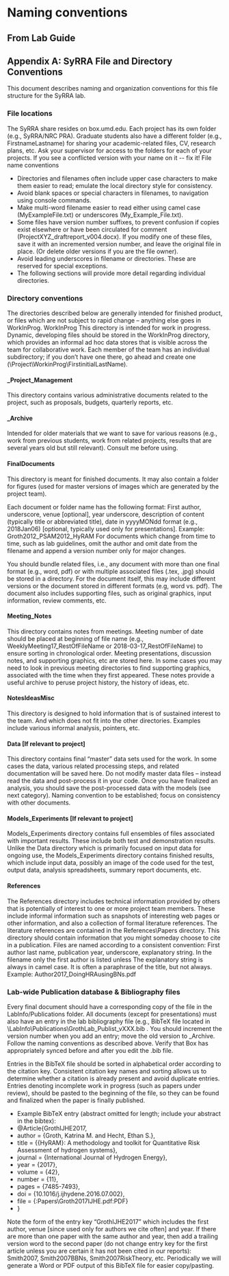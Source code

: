 # Naming conventions
## From Lab Guide
## Appendix A: SyRRA File and Directory Conventions
This document describes naming and organization conventions for this file structure for the SyRRA lab.
### File locations
The SyRRA share resides on box.umd.edu. Each project has its own folder (e.g., SyRRA/NRC PRA). Graduate students also have a different folder (e.g., FirstnameLastname) for sharing your academic-related files, CV, research plans, etc. Ask your supervisor for access to the folders for each of your projects. If you see a conflicted version with your name on it -- fix it!
File name conventions
- Directories and filenames often include upper case characters to make them easier to read; emulate the local directory style for consistency.
-	Avoid blank spaces or special characters in filenames, to navigation using console commands.
-	Make multi-word filename easier to read either using camel case (MyExampleFile.txt) or underscores (My_Example_File.txt).
-	Some files have version number suffixes, to prevent confusion if copies exist elsewhere or have been circulated for comment (ProjectXYZ_draftreport_v004.docx). If you modify one of these files, save it with an incremented version number, and leave the original file in place. (Or delete older versions if you are the file owner).
-	Avoid leading underscores in filename or directories. These are reserved for special exceptions.
-	The following sections will provide more detail regarding individual directories.
### Directory conventions
The directories described below are generally intended for finished product, or files which are not subject to rapid change – anything else goes in WorkInProg.
WorkInProg
This directory is intended for work in progress. Dynamic, developing files should be stored in the WorkInProg directory, which provides an informal ad hoc data stores that is visible across the team for collaborative work. Each member of the team has an individual subdirectory; if you don’t have one there, go ahead and create one (\Project\WorkinProg\FirstinitialLastName).

#### _Project_Management
This directory contains various administrative documents related to the project, such as proposals, budgets, quarterly reports, etc.
#### _Archive
Intended for older materials that we want to save for various reasons (e.g., work from previous students, work from related projects,  results that are several years old but still relevant). Consult me before using.
#### FinalDocuments
This directory is meant for finished documents. It may also contain a folder for figures (used for master versions of images which are generated by the project team).

Each document or folder name has the following format: First author, underscore, venue [optional], year underscore, description of content (typically title or abbreviated title), date in yyyyMONdd format (e.g., 2018Jan06) [optional, typically used only for presentations].
Example: Groth2012_PSAM2012_HyRAM
For documents which change from time to time, such as lab guidelines, omit the author and omit date from the filename and append a version number only for major changes.

You should bundle related files, i.e., any document with more than one final format (e.g., word, pdf) or with multiple associated files (.tex, .jpg) should be stored in a directory. For the document itself, this may include different versions or the document stored in different formats (e.g, word vs. pdf). The document also includes supporting files, such as original graphics, input information, review comments, etc.

#### Meeting_Notes
This directory contains notes from meetings. Meeting number of date should be placed at beginning of file name (e.g., WeeklyMeeting17_RestOfFileName or 2018-03-17_RestOfFileName) to ensure sorting in chronological order. Meeting presentations, discussion notes, and supporting graphics, etc are stored here. In some cases you may need to look in previous meeting directories to find supporting graphics, associated with the time when they first appeared. These notes provide a useful archive to peruse project history, the history of ideas, etc.

#### NotesIdeasMisc
This directory is designed to hold information that is of sustained interest to the team. And which does not fit into the other directories. Examples include various informal analysis, pointers, etc. 

#### Data [If relevant to project]
This directory contains final “master” data sets used for the work. In some cases the data, various related processing steps, and related documentation will be saved here. Do not modify master data files – instead read the data and post-process it in your code. Once you have finalized an analysis, you should save the post-processed data with the models (see next category). Naming convention to be established; focus on consistency with other documents.

#### Models_Experiments [If relevant to project]
Models_Experiments directory contains full ensembles of files associated with important results. These include both test and demonstration results. Unlike the Data directory which is primarily focused on input data for ongoing use, the Models_Experiments directory contains finished results, which include input data, possibly an image of the code used for the test, output data, analysis spreadsheets, summary report documents, etc.

#### References
The References directory includes technical information provided by others that is potentially of interest to one or more project team members. These include informal information such as snapshots of interesting web pages or other information, and also a collection of formal literature references.
The literature references are contained in the References\Papers directory. This directory should contain information that you might someday choose to cite in a publication. Files are named according to a consistent convention: First author last name, publication year, underscore, explanatory string. In the filename only the first author is listed unless 
The explanatory string is always in camel case. It is often a paraphrase of the title, but not always. Example: Author2017_DoingHRAusingBNs.pdf

### Lab-wide Publication database & Bibliography files
Every final document should have a corresponding copy of the file in the LabInfo/Publications folder. All documents (except for presentations) must also have an entry in the lab bibliography file (e.g., BibTeX file located in \LabInfo\Publications\GrothLab_Publist_vXXX.bib . You should increment the version number when you add an entry; move the old version to _Archive. Follow the naming conventions as described above. Verify that Box has appropriately synced before and after you edit the .bib file. 

Entries in the BibTeX file should be sorted in alphabetical order according to the citation key. Consistent citation key names and sorting allows us to determine whether a citation is already present and avoid duplicate entries. Entries denoting incomplete work in progress (such as papers under review), should be pasted to the beginning of the file, so they can be found and finalized when the paper is finally published.  

- Example BibTeX entry (abstract omitted for length; include your abstract in the bibtex):
- @Article{GrothIJHE2017,
-  author = {Groth, Katrina M. and Hecht, Ethan S.},
-  title = {{HyRAM}: A methodology and toolkit for Quantitative Risk Assessment of hydrogen systems},
-  journal = {International Journal of Hydrogen Energy},
-  year = {2017},
-  volume = {42},
-  number = {11},
-  pages = {7485-7493},
-  doi = {10.1016/j.ijhydene.2016.07.002},
-  file = {:Papers\\Groth2017IJHE.pdf:PDF}
- }


Note the form of the entry key “GrothIJHE2017” which includes the first author, venue [since used only for authors we cite often] and year. If there are more than one paper with the same author and year, then add a trailing version word to the second paper (do not change entry key for the first article unless you are certain it has not been cited in our reports): Smith2007, Smith2007BBNs, Smith2007RiskTheory, etc. Periodically we will generate a Word or PDF output of this BibTeX file for easier copy/pasting. 
